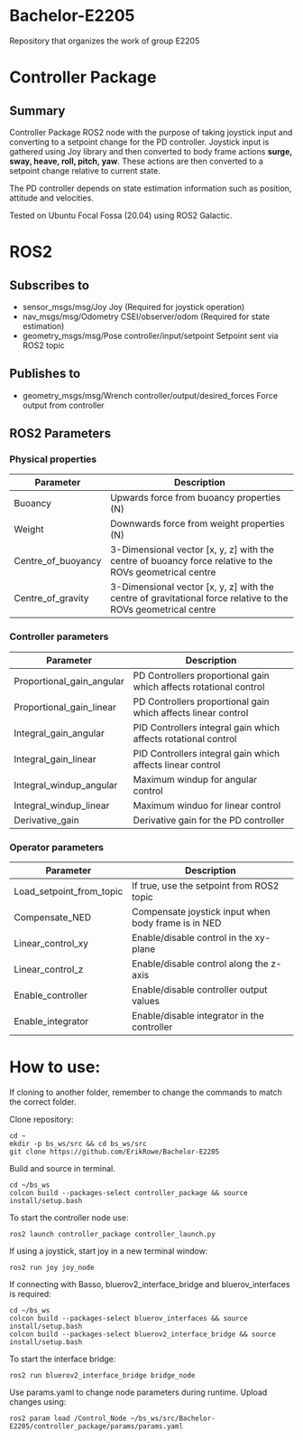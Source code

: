 # Bachelor-E2205
Repository that organizes the work of group E2205

# Controller Package

## Summary

Controller Package ROS2 node with the purpose of taking joystick input and converting to a setpoint change for the PD controller. Joystick input is gathered using Joy library and then converted to body frame actions **surge, sway, heave, roll, pitch, yaw**. These actions are then converted to a setpoint change relative to current state.

The PD controller depends on state estimation information such as position, attitude and velocities. 

Tested on Ubuntu Focal Fossa (20.04) using ROS2 Galactic.

# ROS2

## Subscribes to
* sensor_msgs/msg/Joy Joy (Required for joystick operation)
* nav_msgs/msg/Odometry CSEI/observer/odom (Required for state estimation)
* geometry_msgs/msg/Pose controller/input/setpoint Setpoint sent via ROS2 topic

## Publishes to
* geometry_msgs/msg/Wrench controller/output/desired_forces Force output from controller

## ROS2 Parameters

### Physical properties
| Parameter | Description |
| --- | ----------- |
| Buoancy | Upwards force from buoancy properties (N) |
| Weight | Downwards force from weight properties (N) |
| Centre_of_buoyancy | 3-Dimensional vector [x, y, z] with the centre of buoancy force relative to the ROVs geometrical centre |
| Centre_of_gravity | 3-Dimensional vector [x, y, z] with the centre of gravitational force relative to the ROVs geometrical centre |

### Controller parameters
| Parameter | Description |
| --- | ----------- |
| Proportional_gain_angular | PD Controllers proportional gain which affects rotational control |
| Proportional_gain_linear | PD Controllers proportional gain which affects linear control |
| Integral_gain_angular | PID Controllers integral gain which affects rotational control |
| Integral_gain_linear | PID Controllers integral gain which affects linear control |
| Integral_windup_angular | Maximum windup for angular control |
| Integral_windup_linear | Maximum winduo for linear control |
| Derivative_gain | Derivative gain for the PD controller |

### Operator parameters
| Parameter | Description |
| --- | ----------- |
| Load_setpoint_from_topic | If true, use the setpoint from ROS2 topic |
| Compensate_NED | Compensate joystick input when body frame is in NED |
| Linear_control_xy | Enable/disable control in the xy-plane |
| Linear_control_z | Enable/disable control along the z-axis |
| Enable_controller | Enable/disable controller output values |
| Enable_integrator | Enable/disable integrator in the controller |



# How to use:

If cloning to another folder, remember to change the commands to match the correct folder.

Clone repository:
```
cd ~
mkdir -p bs_ws/src && cd bs_ws/src
git clone https://github.com/ErikRowe/Bachelor-E2205
```

Build and source in terminal.
```
cd ~/bs_ws
colcon build --packages-select controller_package && source install/setup.bash
```
To start the controller node use:
```
ros2 launch controller_package controller_launch.py
```

If using a joystick, start joy in a new terminal window:
```
ros2 run joy joy_node
```

If connecting with Basso, bluerov2_interface_bridge and bluerov_interfaces is required:
```
cd ~/bs_ws
colcon build --packages-select bluerov_interfaces && source install/setup.bash
colcon build --packages-select bluerov2_interface_bridge && source install/setup.bash
```

To start the interface bridge:
```
ros2 run bluerov2_interface_bridge bridge_node
```

Use params.yaml to change node parameters during runtime. Upload changes using:
```
ros2 param load /Control_Node ~/bs_ws/src/Bachelor-E2205/controller_package/params/params.yaml
```
